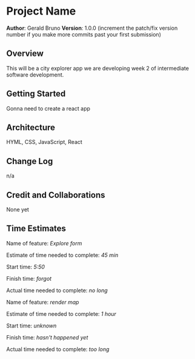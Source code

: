 # Project Name

**Author**: Gerald Bruno
**Version**: 1.0.0 (increment the patch/fix version number if you make more commits past your first submission)

## Overview
This will be a city explorer app we are developing week 2 of intermediate software development.

## Getting Started
Gonna need to create a react app

## Architecture
HYML, CSS, JavaScript, React

## Change Log
n/a

## Credit and Collaborations
None yet

## Time Estimates

Name of feature: _Explore form_

Estimate of time needed to complete: _45 min_

Start time: _5:50_

Finish time: _forgot_

Actual time needed to complete: _no long_

Name of feature: _render map_

Estimate of time needed to complete: _1 hour_

Start time: _unknown_

Finish time: _hasn't happened yet_

Actual time needed to complete: _too long_